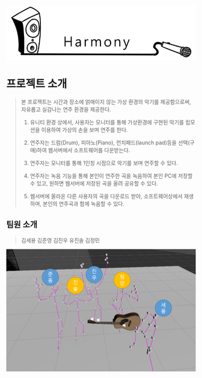 <img src="./image/harmony.jpg">

# 프로젝트 소개

> 본 프로젝트는 시간과 장소에 얽매이지 않는 가상 환경의 악기를 제공함으로써, 자유롭고 실감나는 연주 환경을 제공한다.
>
> 1) 유니티 환경 상에서, 사용자는 모니터를 통해 가상환경에 구현된 악기를 립모션을 이용하여 가상의 손을 보며 연주를 한다.
>
> 2) 연주자는 드럼(Drum), 피아노(Piano), 런치패드(launch pad)등을 선택(구매)하여 웹서버에서 소프트웨어를 다운받는다.
>
> 3) 연주자는 모니터를 통해 1인칭 시점으로 악기를 보며 연주할 수 있다.
>
> 4) 연주자는 녹음 기능을 통해 본인이 연주한 곡을 녹음하여 본인 PC에 저장할 수 있고, 원하면 웹서버에 저장된 곡을 올려 공유할 수 있다.
>
> 5) 웹서버에 올라온 다른 사용자의 곡을 다운로드 받아, 소프트웨어상에서 재생하며, 본인의 연주곡과 함께 녹음할 수 있다.

## 팀원 소개

> 김세용 김준영 김진우 유진솔 김정민
<img src="./image/together.png">
